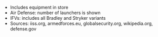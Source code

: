 - Includes equipment in store
- Air Defense: number of launchers is shown
- IFVs: includes all Bradley and Stryker variants
- Sources: iiss.org, armedforces.eu, globalsecurity.org, wikipedia.org, defense.gov
